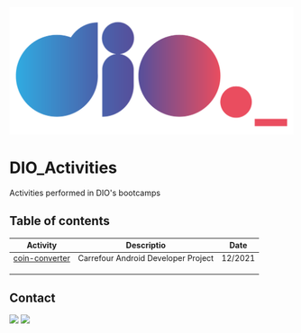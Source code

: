 <img alt="logo DIO.me" src="https://github.com/joaomhernandes/DIO_Activities/blob/main/Assets/dioLogo.png" style="width: 50%, height: auto, margin-left: auto, margin-left: auto" />

# DIO_Activities

Activities performed in DIO's bootcamps


## Table of contents

| Activity  | Descriptio  | Date |
|   ---     |     ---     |       ---        |
| [coin-converter](https://github.com/joaomhernandes/DIO_Activities/tree/main/Carrefour%20Android%20Developer/coin-converter) | Carrefour Android Developer Project | 12/2021 |
|           |             |                  |
|           |             |                  |
|           |             |                  |

## Contact

<a href="https://www.linkedin.com/in/joão-maurício-hernandes-carrenho/" target="_blank"><img src="https://img.shields.io/badge/-LinkedIn-%230077B5?style=for-the-badge&logo=linkedin&logoColor=white" target="_blank"></a> <a href="https://github.com/joaomhernandes" target="_blank"><img src="https://img.shields.io/github/followers/joaomhernandes?label=Joaomhernandes&style=for-the-badge" target="_blank"></a> 
